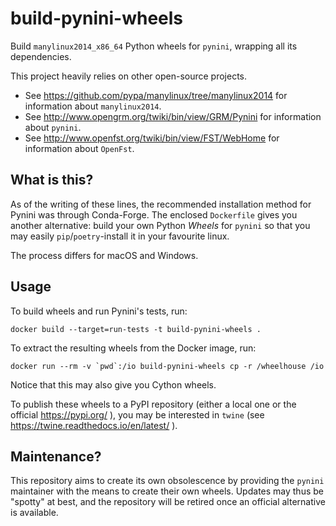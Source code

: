 # build-pynini-wheels
Build `manylinux2014_x86_64` Python wheels for `pynini`, wrapping all its dependencies.

This project heavily relies on other open-source projects.
 - See https://github.com/pypa/manylinux/tree/manylinux2014 for information about `manylinux2014`.
 - See http://www.opengrm.org/twiki/bin/view/GRM/Pynini for information about `pynini`.
 - See http://www.openfst.org/twiki/bin/view/FST/WebHome for information about `OpenFst`.

## What is this?
As of the writing of these lines, the recommended installation method for Pynini was through
Conda-Forge. The enclosed `Dockerfile` gives you another alternative: build your own Python
*Wheels* for `pynini` so that you may easily `pip`/`poetry`-install it in your
favourite linux.

The process differs for macOS and Windows.

## Usage
To build wheels and run Pynini's tests, run:
```shell script
docker build --target=run-tests -t build-pynini-wheels .
```

To extract the resulting wheels from the Docker image, run:
```shell script
docker run --rm -v `pwd`:/io build-pynini-wheels cp -r /wheelhouse /io
```
Notice that this may also give you Cython wheels.

To publish these wheels to a PyPI repository (either a local one or the official https://pypi.org/ ),
you may be interested in `twine` (see https://twine.readthedocs.io/en/latest/ ).

## Maintenance?
This repository aims to create its own obsolescence by providing the `pynini` maintainer
with the means to create their own wheels. Updates may thus be "spotty" at best, and the
repository will be retired once an official alternative is available.
